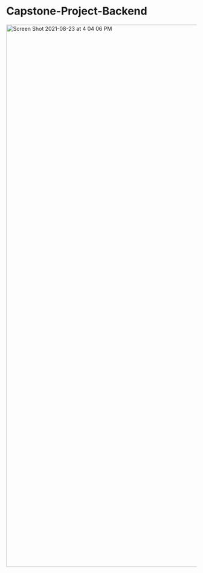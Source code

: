 # Capstone-Project-Backend
<img width="1434" alt="Screen Shot 2021-08-23 at 4 04 06 PM" src="https://user-images.githubusercontent.com/83563864/130657691-aad1ed25-46b5-4ea4-a458-92c9c17ff2a8.png">

